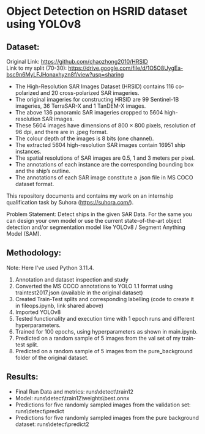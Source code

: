 # Object Detection on HSRID dataset using YOLOv8

## Dataset:

Original Link: https://github.com/chaozhong2010/HRSID <br>
Link to my split (70-30): https://drive.google.com/file/d/1O5O8UygEa-bsc9n6MyLFJHonaxhyzn8f/view?usp=sharing

-   The High-Resolution SAR Images Dataset (HRSID) contains 116 co-polarized and 20
    cross-polarized SAR imageries.
-   The original imageries for constructing HRSID are 99 Sentinel-1B imageries, 36
    TerraSAR-X and 1 TanDEM-X images.
-   The above 136 panoramic SAR imageries cropped to 5604 high-resolution SAR images.
-   These 5604 images have dimensions of 800 × 800 pixels, resolution of 96 dpi, and there
    are in .jpeg format.
-   The colour depth of the images is 8 bits (one channel).
-   The extracted 5604 high-resolution SAR images contain 16951 ship instances.
-   The spatial resolutions of SAR images are 0.5, 1 and 3 meters per pixel.
-   The annotations of each instance are the corresponding bounding box and the ship’s
    outline.
-   The annotations of each SAR image constitute a .json file in MS COCO dataset format.

This repository documents and contains my work on an internship qualification task by Suhora (https://suhora.com/).

Problem Statement: Detect ships in the given SAR Data. For the same you can design your own
model or use the current state-of-the-art object detection and/or segmentation model like
YOLOv8 / Segment Anything Model (SAM).

## Methodology:

Note: Here I've used Python 3.11.4.

1. Annotation and dataset inspection and study
2. Converted the MS COCO annotations to YOLO 1.1 format using traintest2017.json (available in the original dataset)
3. Created Train-Test splits and corresponding labelling (code to create it in fileops.ipynb, link shared above)
4. Imported YOLOv8
5. Tested functionality and execution time with 1 epoch runs and different hyperparameters.
6. Trained for 100 epochs, using hyperparameters as shown in main.ipynb.
7. Predicted on a random sample of 5 images from the val set of my train-test split.
8. Predicted on a random sample of 5 images from the pure_background folder of the original dataset.

## Results:

-   Final Run Data and metrics: runs\detect\train12
-   Model: runs\detect\train12\weights\best.onnx
-   Predictions for five randomly sampled images from the validation set: runs\detect\predict
-   Predictions for five randomly sampled images from the pure background dataset: runs\detect\predict2
